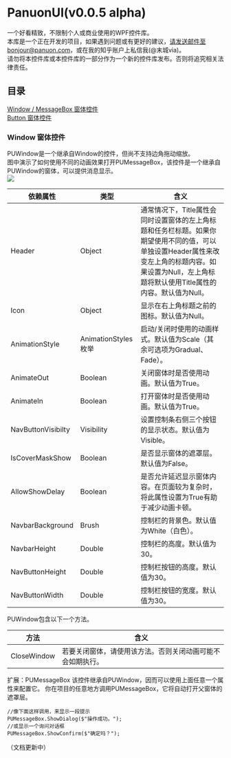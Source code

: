 # PanuonUI(v0.0.5 alpha)
一个好看精致，不限制个人或商业使用的WPF控件库。<br/>
本库是一个正在开发的项目，如果遇到问题或有更好的建议，请发送邮件至bonjour@panuon.com，或在我的知乎账户上私信我(@末城via)。<br/>
请勿将本控件库或本控件库的一部分作为一个新的控件库发布。否则将追究相关法律责任。
## 目录
[Window / MessageBox 窗体控件](#Window)<br/>
[Button 窗体控件](#Button)<br/>

### Window 窗体控件
PUWindow是一个继承自Window的控件，但尚不支持边角拖动缩放。<br/>
图中演示了如何使用不同的动画效果打开PUMessageBox，该控件是一个继承自PUWindow的窗体，可以提供消息显示。<br/>
![](https://github-1252047526.cos.ap-chengdu.myqcloud.com/windows.gif)<br/>

| 依赖属性  | 类型 | 含义 |
| --- | --- | ---|
| Header | Object | 通常情况下，Title属性会同时设置窗体的左上角标题和任务栏标题。如果你期望使用不同的值，可以单独设置Header属性来改变左上角的标题内容。如果设置为Null，左上角标题将默认使用Title属性的内容。默认值为Null。  |
| Icon | Object | 显示在右上角标题之前的图标。默认值为Null。  |
| AnimationStyle | AnimationStyles枚举 | 启动/关闭时使用的动画样式。默认值为Scale（其余可选项为Gradual、Fade）。  |
| AnimateOut | Boolean | 关闭窗体时是否使用动画。默认值为True。  |
| AnimateIn | Boolean | 打开窗体时是否使用动画。默认值为True。  |
| NavButtonVisibilty | Visibility | 设置控制条右侧三个按钮的显示状态。默认值为Visible。  |
| IsCoverMaskShow | Boolean | 是否显示窗体的遮罩层。默认值为False。  |
| AllowShowDelay  | Boolean | 是否允许延迟显示窗体内容。在页面较为复杂时，将此属性设置为True有助于减少动画卡顿。  |
| NavbarBackground | Brush | 控制栏的背景色。默认值为White（白色）。  |
| NavbarHeight | Double | 控制栏的高度。默认值为30。  |
| NavButtonHeight | Double | 控制栏按钮的高度。默认值为30。  |
| NavButtonWidth | Double | 控制栏按钮的宽度。默认值为30。  |



PUWindow包含以下一个方法。<br/>

| 方法 | 含义 |
| ----- | ----- |
| CloseWindow | 若要关闭窗体，请使用该方法。否则关闭动画可能不会如期执行。 |

扩展：PUMessageBox
该控件继承自PUWindow，因而可以使用上面任意一个属性来配置它。
你在项目的任意地方调用PUMessageBox，它将自动打开父窗体的遮罩层。
```
//像下面这样调用，来显示一段提示
PUMessageBox.ShowDialog($"操作成功。");
//或显示一个询问对话框
PUMessageBox.ShowConfirm($"确定吗？");
```
（文档更新中）
